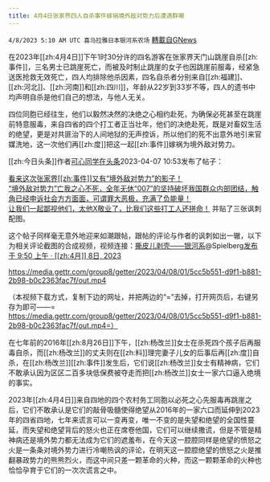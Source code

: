 ```yaml
---
title: 4月4日张家界四人自杀事件嫁祸境外敌对势力后遭遇群嘲
---
```

`4/8/2023 5:10 AM UTC 喜马拉雅日本银河系农场` [轉載自GNews](https://gnews.org/articles/1079242)

         

在2023年[[zh:4月4日]]下午1时30分许的四名游客在张家界天门山跳崖自杀[[zh:事件]]，三名男士已跳崖死亡，而被及时制止跳崖的女子也因跳崖前服毒，经紧急送医抢救无效死亡，四人均排除他杀因素，四名自杀者分别来自[[zh:福建]]、[[zh:河北]]、[[zh:河南]]和[[zh:四川]]，年龄从22岁到33岁不等，四人的遗书中均声明自杀是他们自己的想法，与他人无关。

四位同胞已经往生，他们以毅然决然的决绝之心相约赴死，为确保必死甚至在跳崖前特意服毒，来自四省的四个打工者正当壮年，他们的决绝赴死，既是对畜奴生活的绝望，更是对共匪治下的人间地狱的无声控诉，所以他们的死不出意外地引来官媒洗地，这一次他们再[[zh:度]]把这一起[[zh:事件]]嫁祸为境外敌对势力。

[[zh:今日头条]]作者[可心同学在头条](https://www.toutiao.com/c/user/2032333109091784/?source=weitoutiao_detail)2023-04-07 10:53发布了帖子：

[看来这次张家界[[zh:事件]]又有“境外敌对势力”的影子！  
“境外敌对势力”亡我之心不死，全年无休“007”的坚持破坏我国群众内部团结，触角已经申诉社会方方面面，可谓罪大恶极，充满了负能量！  
让我们一起鄙视他们，太他X敬业了，比我们这些打工人还拼命！](https://www.toutiao.com/w/1762483772360775/?log_from=02ab76ad2f23e_1680917176161)
并贴了三张讽刺配图。
         

这个帖子同样毫无意外地迎来如潮跟帖，跟帖的评论与作者的讽刺如出一辙，以下为相关评论截图的合成视频，视频连接：[撕皮儿剥壳——银河系](https://gettr.com/user/spielberg)@Spielberg[发布于 9:50 上午 · [[zh:4月]] 8日, 2023](https://gettr.com/post/p2dtke1ddcd)

https://media.gettr.com/group8/getter/2023/04/08/01/5cc5b551-d9f1-b881-2b98-b0c2363fac7f/out.mp4

（本视频下载方式，复制下边的网址，并把两边的“\=”去掉，打开网页后，右键另存为即可——\=  https://media.gettr.com/group8/getter/2023/04/08/01/5cc5b551-d9f1-b881-2b98-b0c2363fac7f/out.mp4=）

在七年前的2016年[[zh:8月26日]]下午，[[zh:杨改兰]]女士在杀死四个孩子后再服毒自杀，而[[zh:杨改兰]]的丈夫则在[[zh:料]]理完妻子儿女的后事后再[[zh:度]]自杀，在[[zh:杨改兰]][[zh:事件]]发生后，它们说[[zh:杨改兰]]女士有精神病，它们不敢承认因为区区二百多块低保费被夺走而把[[zh:杨改兰]]女士一家六口逼入绝境的事实。

2023年[[zh:4月4日]]来自四地的四个农村务工同胞以必死之心先服毒再跳崖之后，它们不敢承认是它们的敲骨吸髓使得绝望从2016年的一家六口而延伸到2023年的四省四地，七年来谎言可以一变再变，唯一不变的是失望和绝望的全国性蔓延，而失望和绝望背后的怒火也正在席卷他国，它们可以继续撒谎，但是不管是精神病还是境外势力都无法成为它们的遮羞布，在今天这一腔腔同样是绝望的愤怒之火是一条条对境外势力进行冷嘲热讽的评论，在明天这一腔腔绝望的愤怒之火是推翻暴政势力的熊熊烈火，而这中间只差一颗革命的火种，而这一颗颗革命的火种也恰恰孕育于它们的一次次谎言之中。

